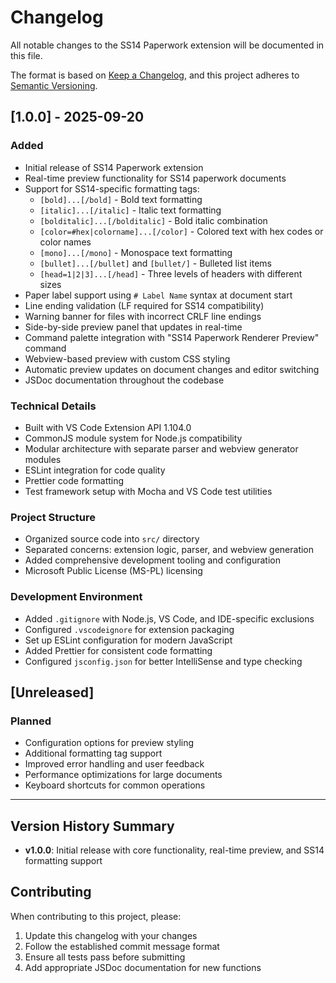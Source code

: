# Changelog

All notable changes to the SS14 Paperwork extension will be documented in this file.

The format is based on [Keep a Changelog](https://keepachangelog.com/en/1.0.0/),
and this project adheres to [Semantic Versioning](https://semver.org/spec/v2.0.0.html).

## [1.0.0] - 2025-09-20

### Added
- Initial release of SS14 Paperwork extension
- Real-time preview functionality for SS14 paperwork documents
- Support for SS14-specific formatting tags:
    - `[bold]...[/bold]` - Bold text formatting
    - `[italic]...[/italic]` - Italic text formatting
    - `[bolditalic]...[/bolditalic]` - Bold italic combination
    - `[color=#hex|colorname]...[/color]` - Colored text with hex codes or color names
    - `[mono]...[/mono]` - Monospace text formatting
    - `[bullet]...[/bullet]` and `[bullet/]` - Bulleted list items
    - `[head=1|2|3]...[/head]` - Three levels of headers with different sizes
- Paper label support using `# Label Name` syntax at document start
- Line ending validation (LF required for SS14 compatibility)
- Warning banner for files with incorrect CRLF line endings
- Side-by-side preview panel that updates in real-time
- Command palette integration with "SS14 Paperwork Renderer Preview" command
- Webview-based preview with custom CSS styling
- Automatic preview updates on document changes and editor switching
- JSDoc documentation throughout the codebase

### Technical Details
- Built with VS Code Extension API 1.104.0
- CommonJS module system for Node.js compatibility
- Modular architecture with separate parser and webview generator modules
- ESLint integration for code quality
- Prettier code formatting
- Test framework setup with Mocha and VS Code test utilities

### Project Structure
- Organized source code into `src/` directory
- Separated concerns: extension logic, parser, and webview generation
- Added comprehensive development tooling and configuration
- Microsoft Public License (MS-PL) licensing

### Development Environment
- Added `.gitignore` with Node.js, VS Code, and IDE-specific exclusions
- Configured `.vscodeignore` for extension packaging
- Set up ESLint configuration for modern JavaScript
- Added Prettier for consistent code formatting
- Configured `jsconfig.json` for better IntelliSense and type checking

## [Unreleased]

### Planned
- Configuration options for preview styling
- Additional formatting tag support
- Improved error handling and user feedback
- Performance optimizations for large documents
- Keyboard shortcuts for common operations

---

## Version History Summary
- **v1.0.0**: Initial release with core functionality, real-time preview, and SS14 formatting support

## Contributing

When contributing to this project, please:
1. Update this changelog with your changes
2. Follow the established commit message format
3. Ensure all tests pass before submitting
4. Add appropriate JSDoc documentation for new functions